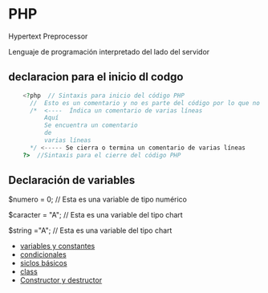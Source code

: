 # PHP

Hypertext Preprocessor

Lenguaje de programación interpretado  del lado del servidor

## declaracion para el inicio dl codgo
```php
    <?php  // Sintaxis para inicio del código PHP
      //  Esto es un comentario y no es parte del código por lo que no es interpretado por el compilador
      /*  <----  Índica un comentario de varias líneas 
          Aquí
          Se encuentra un comentario
          de
          varias líneas
      */ <----- Se cierra o termina un comentario de varias líneas
    ?>  //Sintaxis para el cierre del código PHP

```

## Declaración de variables

   $numero = 0; // Esta es una variable de tipo numérico

   $caracter = "A"; // Esta es una variable del tipo chart

   $string ="A";   // Esta es una variable del tipo chart


- [variables y constantes](https://github.com/refudhys/Curso-de-Inicio-PHP/blob/master/Programaci%C3%B3n%20PHP/Ejemplo-1.md "Variables y constantes")  
- [condicionales](condicionales.md "condicionales")
- [siclos básicos](https://github.com/refudhys/Curso-de-Inicio-PHP/blob/master/Programaci%C3%B3n%20PHP/Ejemplo-2.md "Siclos basicos")  
- [class](class.md "clase")
- [Constructor y destructor](Constructor.md "Constructores y destructores")
   
